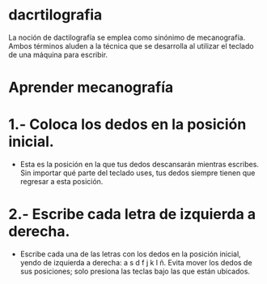 # dacrtilografia

La noción de dactilografía se emplea como sinónimo de mecanografía. Ambos términos aluden a la técnica que se desarrolla al utilizar el teclado de una máquina para escribir.

# Aprender mecanografía

# 1.- Coloca los dedos en la posición inicial. 
* Esta es la posición en la que tus dedos descansarán mientras escribes. Sin importar qué parte del teclado uses, tus dedos siempre tienen que regresar a esta posición.
# 2.- Escribe cada letra de izquierda a derecha. 
* Escribe cada una de las letras con los dedos en la posición inicial, yendo de izquierda a derecha: a s d f j k l ñ. Evita mover los dedos de sus posiciones; solo presiona las teclas bajo las que están ubicados.